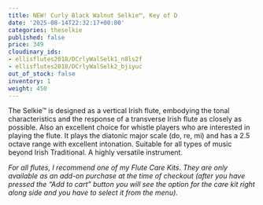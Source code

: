 ```yaml
---
title: NEW! Curly Black Walnut Selkie™, Key of D
date: '2025-08-14T22:32:17+00:00'
categories: theselkie
published: false
price: 349
cloudinary_ids:
- ellisflutes2018/DCrlyWalSelk1_n8ls2f
- ellisflutes2018/DCrlyWalSelk2_bjiyuc
out_of_stock: false
inventory: 1
weight: 450
---
```


The Selkie™ is designed as a vertical Irish flute, embodying the tonal characteristics and the response of a transverse Irish flute as closely as possible.  Also an excellent choice for whistle players who are interested in playing the flute.   It plays the diatonic major scale (do, re, mi) and has a 2.5 octave range with excellent intonation.  Suitable for all types of music beyond Irish Traditional.  A highly versatile instrument.

*For all flutes, I recommend one of my Flute Care Kits. They are only available as an add-on purchase at the time of checkout (after you have pressed the “Add to cart” button you will see the option for the care kit right along side and you have to select it from the menu).*